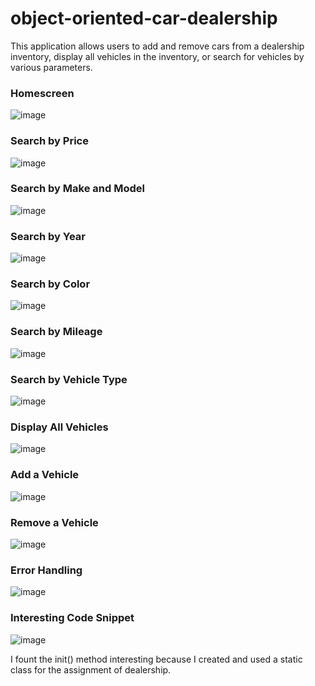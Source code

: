 # object-oriented-car-dealership

This application allows users to add and remove cars from a dealership inventory,
display all vehicles in the inventory, or search for vehicles by various parameters.


### Homescreen
![image](https://github.com/onedoesnotsimply/object-oriented-car-dealership/assets/114696575/a2cdc009-def2-4e56-a107-f2a056dc3022)

### Search by Price
![image](https://github.com/onedoesnotsimply/object-oriented-car-dealership/assets/114696575/366253fb-7c2d-43f6-b3a0-3a79927f7f50)

### Search by Make and Model
![image](https://github.com/onedoesnotsimply/object-oriented-car-dealership/assets/114696575/8b0aa140-a94b-42ab-9446-b90a2bb7c104)

### Search by Year
![image](https://github.com/onedoesnotsimply/object-oriented-car-dealership/assets/114696575/8c38bc32-c8f5-4e04-ad55-b75ae5bfd672)

### Search by Color
![image](https://github.com/onedoesnotsimply/object-oriented-car-dealership/assets/114696575/9106b992-013b-40ff-bf7a-5965bd2f47b5)

### Search by Mileage
![image](https://github.com/onedoesnotsimply/object-oriented-car-dealership/assets/114696575/4e1158f9-8963-485c-bdba-c4515c045130)

### Search by Vehicle Type
![image](https://github.com/onedoesnotsimply/object-oriented-car-dealership/assets/114696575/adc89148-550d-4edc-9ce1-2c25037dd9d9)

### Display All Vehicles
![image](https://github.com/onedoesnotsimply/object-oriented-car-dealership/assets/114696575/264c8134-33e8-4698-a8ad-c1e2df8f2342)

### Add a Vehicle
![image](https://github.com/onedoesnotsimply/object-oriented-car-dealership/assets/114696575/5ec28b82-0180-466d-8b11-569214946de0)

### Remove a Vehicle
![image](https://github.com/onedoesnotsimply/object-oriented-car-dealership/assets/114696575/b4b117c5-8969-440a-95e7-c881477308d5)

### Error Handling
![image](https://github.com/onedoesnotsimply/object-oriented-car-dealership/assets/114696575/b568e879-2390-4022-8e5a-2afe56fff9cf)

### Interesting Code Snippet
![image](https://github.com/onedoesnotsimply/object-oriented-car-dealership/assets/114696575/bec06ed9-bf45-4ba1-9821-d853de4a6f84)

I fount the init() method interesting because I created and used a static class for the assignment of dealership.


